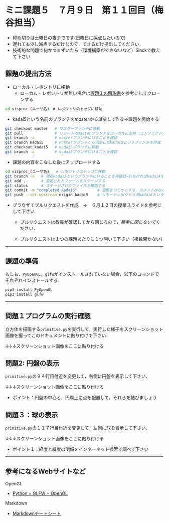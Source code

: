 # ミニ課題５　７月９日　第１１回目（梅谷担当）

- 締め切りは土曜日の夜までです(日曜日に採点したいので)
- 遅れても少し減点するだけなので，できるだけ提出してください．
- 技術的な問題で何かつまずいたら（環境構築ができないなど）Slackで教えて下さい



## 課題の提出方法

- ローカル・レポジトリに移動
  - ローカル・レポジトリが無い場合は[課題１の解説書](../kadai1/readme.md)を参考にしてクローンする

```bash
cd visproc_(ユーザ名)　# レポジトリのトップに移動
```

- kadai5という名前のブランチを*masterから派生して*作る→課題を開始する
```bash
git checkout master   # マスターブランチに移動
git pull              # リモートのmasterブランチをローカルに反映（コンフリクトがあればそれを解決）
git branch -a         # masterブランチにいることを確認
git branch kadai5     # masterブランチから派生したkadai5というブランチを作成
git checkout kadai5   # kadai5ブランチに移動
git branch -a         # kadai5ブランチにいることを確認
```

- 課題の内容をこなした後にアップロードする
```bash
cd visproc_(ユーザ名)   # レポジトリのトップに移動
git branch -a   # 現在kadai5というブランチにいることを再確認→いなければkadai4をチェックアウト
git add .       # 変更されたファイルをステージする
git status      # ステージされたファイルを確認する
git commit -m "completed kadai5"         # 変更をコミットする．コメントはなんでもよい
git push --set-upstream origin kadai5    # リモートレポジトリのkadai5というブランチにプッシュする
```

- ブラウザでプルリクエストを作成　→　６月１２日の授業スライドを参考にして下さい
  
  - プルリクエストは教員が確認してから閉じるので，*勝手に閉じないで*ください．
  
  - プルリクエストは１つの課題あたりに１つ開いて下さい（複数開かない）
  
    

***



## 課題の準備

もしも，```PyOpenGL```，```glfw```がインストールされていない場合，以下のコマンドでそれぞれインストールする．

```bash
pip3 install PyOpenGL
pip3 install glfw
```

---



## 問題１プログラムの実行確認

立方体を描画する```primitive.py```を実行して，実行した様子をスクリーンショット画像を撮ってこのドキュメントに貼り付けて下さい．

↓↓↓スクリーンショット画像をここに貼り付ける





## 問題2: 円盤の表示

```primitive.py```の９４行目付近を変更して，右側に円盤を表示して下さい．


↓↓↓スクリーンショット画像をここに貼り付ける



- ポイント：円盤の中心と，円周上に点を配置して，それらを結びましょう



## 問題３：球の表示

```primitive.py```の１１７行目付近を変更して，左側に球を表示して下さい．

↓↓↓スクリーンショット画像をここに貼り付ける



- ポイント１：経度と緯度の関係をインターネット検索で調べて下さい



---



## 参考になるWebサイトなど

OpenGL
- [Python + GLFW + OpenGL](https://qiita.com/Dhichisutto/items/76ec93c690caf20cedb9)

Markdown
- [Markdownチートシート](https://qiita.com/Qiita/items/c686397e4a0f4f11683d)

  



